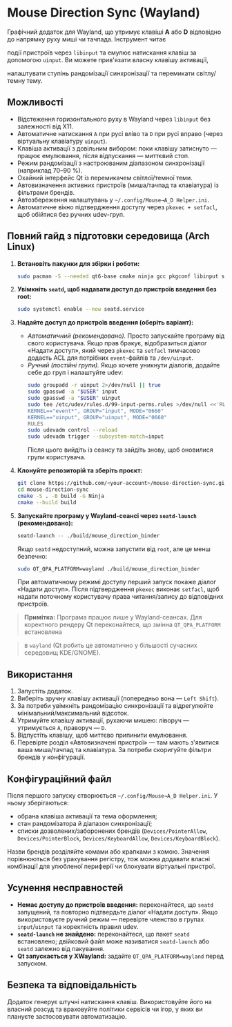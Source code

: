 # Mouse Direction Sync (Wayland)

Графічний додаток для Wayland, що утримує клавіші **A** або **D** відповідно до напрямку руху миші чи тачпада. Інструмент читає

події пристроїв через `libinput` та емулює натискання клавіш за допомогою `uinput`. Ви можете прив'язати власну клавішу активації,

налаштувати ступінь рандомізації синхронізації та перемикати світлу/темну тему.

## Можливості

- Відстеження горизонтального руху в Wayland через `libinput` без залежності від X11.
- Автоматичне натискання `A` при русі вліво та `D` при русі вправо (через віртуальну клавіатуру `uinput`).
- Клавіша активації з довільним вибором: поки клавішу затиснуто — працює емулювання, після відпускання — миттєвий стоп.
- Режим рандомізації з настроюваним діапазоном синхронізації (наприклад 70–90 %).
- Охайний інтерфейс Qt із перемикачем світлої/темної теми.
- Автовизначення активних пристроїв (миша/тачпад та клавіатура) із фільтрами брендів.
- Автозбереження налаштувань у `~/.config/Mouse→A_D Helper.ini`.
- Автоматичне вікно підтвердження доступу через `pkexec + setfacl`, щоб обійтися без ручних udev-груп.

## Повний гайд з підготовки середовища (Arch Linux)

1. **Встановіть пакунки для збірки і роботи:**
   ```bash
   sudo pacman -S --needed qt6-base cmake ninja gcc pkgconf libinput seatd polkit acl
   ```

2. **Увімкніть `seatd`, щоб надавати доступ до пристроїв введення без root:**
   ```bash
   sudo systemctl enable --now seatd.service
   ```

3. **Надайте доступ до пристроїв введення (оберіть варіант):**
   - *Автоматичний (рекомендовано).* Просто запускайте програму від свого користувача. Якщо прав бракує, відобразиться діалог «Надати доступ», який через `pkexec` та `setfacl` тимчасово додасть ACL для потрібних `event`-файлів та `/dev/uinput`.
   - *Ручний (постійні групи).* Якщо хочете уникнути діалогів, додайте себе до груп і налаштуйте udev:
     ```bash
     sudo groupadd -r uinput 2>/dev/null || true
     sudo gpasswd -a "$USER" input
     sudo gpasswd -a "$USER" uinput
     sudo tee /etc/udev/rules.d/99-input-perms.rules >/dev/null <<'RULES'
     KERNEL=="event*", GROUP="input", MODE="0660"
     KERNEL=="uinput", GROUP="uinput", MODE="0660"
     RULES
     sudo udevadm control --reload
     sudo udevadm trigger --subsystem-match=input
     ```
     Після цього вийдіть із сеансу та зайдіть знову, щоб оновилися групи користувача.

4. **Клонуйте репозиторій та зберіть проєкт:**
   ```bash
   git clone https://github.com/<your-account>/mouse-direction-sync.git
   cd mouse-direction-sync
   cmake -S . -B build -G Ninja
   cmake --build build
   ```

5. **Запускайте програму у Wayland-сеансі через `seatd-launch` (рекомендовано):**
   ```bash
   seatd-launch -- ./build/mouse_direction_binder
   ```
   Якщо `seatd` недоступний, можна запустити від `root`, але це менш безпечно:
   ```bash
   sudo QT_QPA_PLATFORM=wayland ./build/mouse_direction_binder
   ```

   При автоматичному режимі доступу перший запуск покаже діалог «Надати доступ». Після підтвердження `pkexec` виконає `setfacl`, щоб надати поточному користувачу права читання/запису до відповідних пристроїв.

> **Примітка:** Програма працює лише у Wayland-сеансах. Для коректного рендеру Qt переконайтеся, що змінна `QT_QPA_PLATFORM` встановлена

> в `wayland` (Qt робить це автоматично у більшості сучасних середовищ KDE/GNOME).

## Використання

1. Запустіть додаток.
2. Виберіть зручну клавішу активації (попередньо вона — `Left Shift`).
3. За потреби увімкніть рандомізацію синхронізації та відрегулюйте мінімальний/максимальний відсоток.
4. Утримуйте клавішу активації, рухаючи мишею: ліворуч — утримується `A`, праворуч — `D`.
5. Відпустіть клавішу, щоб миттєво припинити емулювання.
6. Перевірте розділ «Автовизначені пристрої» — там мають з'явитися ваша миша/тачпад та клавіатура. За потреби скоригуйте фільтри брендів у конфігурації.

## Конфігураційний файл

Після першого запуску створюється `~/.config/Mouse→A_D Helper.ini`. У ньому зберігаються:

- обрана клавіша активації та тема оформлення;
- стан рандомізатора й діапазон синхронізації;
- списки дозволених/заборонених брендів (`Devices/PointerAllow`, `Devices/PointerBlock`, `Devices/KeyboardAllow`, `Devices/KeyboardBlock`).

Назви брендів розділяйте комами або крапками з комою. Значення порівнюються без урахування регістру, тож можна додавати власні комбінації для улюбленої периферії чи блокувати віртуальні пристрої.

## Усунення несправностей

 - **Немає доступу до пристроїв введення:** переконайтеся, що `seatd` запущений, та повторно підтвердьте діалог «Надати доступ». Якщо використовуєте ручний режим — перевірте членство в групах `input`/`uinput` та коректність правил udev.
- **`seatd-launch` не знайдено:** переконайтеся, що пакет `seatd` встановлено; двійковий файл може називатися `seatd-launch` або `seatd` залежно від пакування.
- **Qt запускається у XWayland:** задайте `QT_QPA_PLATFORM=wayland` перед запуском.

## Безпека та відповідальність

Додаток генерує штучні натискання клавіш. Використовуйте його на власний розсуд та враховуйте політики сервісів чи ігор, у яких ви плануєте застосовувати автоматизацію.
